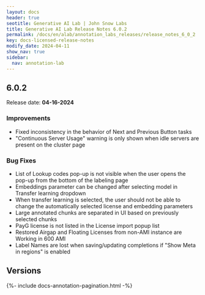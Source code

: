 ```yaml
---
layout: docs
header: true
seotitle: Generative AI Lab | John Snow Labs
title: Generative AI Lab Release Notes 6.0.2
permalink: /docs/en/alab/annotation_labs_releases/release_notes_6_0_2
key: docs-licensed-release-notes
modify_date: 2024-04-11
show_nav: true
sidebar:
  nav: annotation-lab
---
```


<div class="h3-box" markdown="1">

## 6.0.2

Release date: **04-16-2024**

### Improvements
- Fixed inconsistency in the behavior of Next and Previous Button tasks
- "Continuous Server Usage" warning is only shown when idle servers are present on the cluster page

### Bug Fixes
- List of Lookup codes pop-up is not visible when the user opens the pop-up from the bottom of the labeling page
- Embeddings parameter can be changed after selecting model in Transfer learning dropdown
- When transfer learning is selected, the user should not be able to change the automatically selected license and embedding parameters
- Large annotated chunks are separated in UI based on previously selected chunks
- PayG license is not listed in the License import popup list
- Restored Airgap and Floating Licenses from non-AMI instance are Working in 600 AMI
- Label Names are lost when saving/updating completions if "Show Meta in regions" is enabled


</div><div class="prev_ver h3-box" markdown="1">

## Versions

</div>

{%- include docs-annotation-pagination.html -%}
